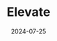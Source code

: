 ---  
layout: startup_page  
title: "Elevate"  
id: "elevate.law"  
permalink: "/elevateelevate.law07252024/"  
website: "https://elevate.law/"  
funding_round: "Growth Capital"  
funding_amount: "$20M"  
investors: "Runway Growth Capital LLC"  
about: "Elevate is an expert-led, software-powered law company providing software and services at the intersection of business and law. They offer solutions for global law departments and law firms to improve efficiency, quality, and business outcomes."  
markets: "Legal Software, Legal Services, Employee Benefits, Human Resources, Software"  
hq: "Denver, Colorado, United States"  
founded_year: "2020"  
linkedin: "https://www.linkedin.com/company/elevate-services"  
twitter: "https://twitter.com/elevatedotinc"  
instagram: ""  
facebook: ""  
crunchbase: "https://www.crunchbase.com/organization/elevate-services-inc?utm_source=linkedin&utm_medium=referral&utm_campaign=linkedin_companies&utm_content=profile_cta_anon&trk=funding_crunchbase"  
pitchbook: "https://pitchbook.com/profiles/company/482067-37"  

date_display: "25-Jul-2024"  
date: "2024-07-25"

# SEO Optimization  
meta_title: "Elevate - Growth Capital Funding ($20M)"  
meta_description: "Elevate, Elevate is an expert-led, software-powered law company providing software and services at the intersection of business and law. They offer solutions f..."  
meta_keywords: "Elevate, Legal Software, Legal Services, Employee Benefits, Human Resources, Software, Growth Capital funding"  
canonical_url: "https://startup.projectstartups.com/elevateelevate.law07252024/"  
---